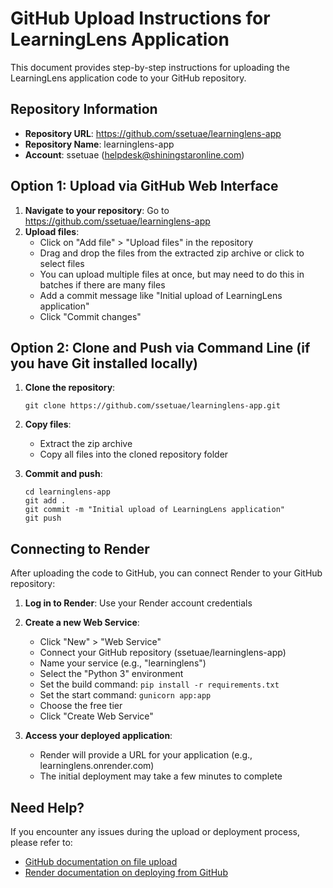 # GitHub Upload Instructions for LearningLens Application

This document provides step-by-step instructions for uploading the LearningLens application code to your GitHub repository.

## Repository Information

- **Repository URL**: https://github.com/ssetuae/learninglens-app
- **Repository Name**: learninglens-app
- **Account**: ssetuae (helpdesk@shiningstaronline.com)

## Option 1: Upload via GitHub Web Interface

1. **Navigate to your repository**: Go to https://github.com/ssetuae/learninglens-app
2. **Upload files**: 
   - Click on "Add file" > "Upload files" in the repository
   - Drag and drop the files from the extracted zip archive or click to select files
   - You can upload multiple files at once, but may need to do this in batches if there are many files
   - Add a commit message like "Initial upload of LearningLens application"
   - Click "Commit changes"

## Option 2: Clone and Push via Command Line (if you have Git installed locally)

1. **Clone the repository**:
   ```
   git clone https://github.com/ssetuae/learninglens-app.git
   ```

2. **Copy files**:
   - Extract the zip archive
   - Copy all files into the cloned repository folder

3. **Commit and push**:
   ```
   cd learninglens-app
   git add .
   git commit -m "Initial upload of LearningLens application"
   git push
   ```

## Connecting to Render

After uploading the code to GitHub, you can connect Render to your GitHub repository:

1. **Log in to Render**: Use your Render account credentials
2. **Create a new Web Service**: 
   - Click "New" > "Web Service"
   - Connect your GitHub repository (ssetuae/learninglens-app)
   - Name your service (e.g., "learninglens")
   - Select the "Python 3" environment
   - Set the build command: `pip install -r requirements.txt`
   - Set the start command: `gunicorn app:app`
   - Choose the free tier
   - Click "Create Web Service"

3. **Access your deployed application**:
   - Render will provide a URL for your application (e.g., learninglens.onrender.com)
   - The initial deployment may take a few minutes to complete

## Need Help?

If you encounter any issues during the upload or deployment process, please refer to:
- [GitHub documentation on file upload](https://docs.github.com/en/repositories/working-with-files/managing-files/adding-a-file-to-a-repository)
- [Render documentation on deploying from GitHub](https://render.com/docs/deploy-from-github)
